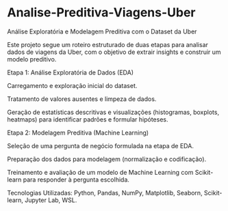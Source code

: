# Analise-Preditiva-Viagens-Uber

Análise Exploratória e Modelagem Preditiva com o Dataset da Uber

Este projeto segue um roteiro estruturado de duas etapas para analisar dados de viagens da Uber, com o objetivo de extrair insights e construir um modelo preditivo.

Etapa 1: Análise Exploratória de Dados (EDA)

Carregamento e exploração inicial do dataset.

Tratamento de valores ausentes e limpeza de dados.

Geração de estatísticas descritivas e visualizações (histogramas, boxplots, heatmaps) para identificar padrões e formular hipóteses.

Etapa 2: Modelagem Preditiva (Machine Learning)

Seleção de uma pergunta de negócio formulada na etapa de EDA.

Preparação dos dados para modelagem (normalização e codificação).

Treinamento e avaliação de um modelo de Machine Learning com Scikit-learn para responder à pergunta escolhida.

Tecnologias Utilizadas: Python, Pandas, NumPy, Matplotlib, Seaborn, Scikit-learn, Jupyter Lab, WSL.
